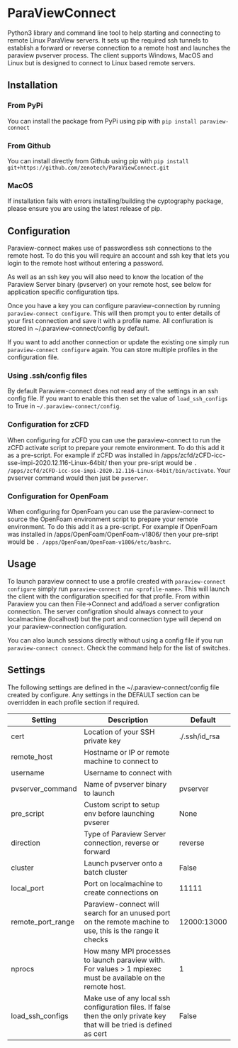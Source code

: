# ParaViewConnect
Python3 library and command line tool to help starting and connecting to remote Linux ParaView servers. It sets up the required ssh tunnels to establish a forward or reverse connection to a remote host and launches the paraview pvserver process. 
The client supports Windows, MacOS and Linux but is designed to connect to Linux based remote servers. 

## Installation

### From PyPi
You can install the package from PyPi using pip with `pip install paraview-connect`

### From Github
You can install directly from Github using pip with `pip install git+https://github.com/zenotech/ParaViewConnect.git`

### MacOS
If installation fails with errors installing/building the cyptography package, please ensure you are using the latest release of pip.

## Configuration
Paraview-connect makes use of passwordless ssh connections to the remote host. To do this you will require an account and ssh key that lets you login to the remote host without entering a password.

As well as an ssh key you will also need to know the location of the Paraview Server binary (pvserver) on your remote host, see below for application specific configuration tips.

Once you have a key you can configure paraview-connection by running `paraview-connect configure`. This will then prompt you to enter details of your first connection and save it with a profile name. All confiuration is stored in ~/.paraview-connect/config by default.

If you want to add another connection or update the existing one simply run `paraview-connect configure` again. You can store multiple profiles in the configuration file.

### Using .ssh/config files
By default Paraview-connect does not read any of the settings in an ssh config file. If you want to enable this then set the value of `load_ssh_configs` to True in `~/.paraview-connect/config`.

### Configuration for zCFD

When configuring for zCFD you can use the paraview-connect to run the zCFD activate script to prepare your remote environment. To do this add it as a pre-script. For example if zCFD was installed in /apps/zcfd/zCFD-icc-sse-impi-2020.12.116-Linux-64bit/ then your pre-sript would be `. /apps/zcfd/zCFD-icc-sse-impi-2020.12.116-Linux-64bit/bin/activate`. Your pvserver command would then just be `pvserver`.

### Configuration for OpenFoam

When configuring for OpenFoam you can use the paraview-connect to source the OpenFoam environment script to prepare your remote environment. To do this add it as a pre-script. For example if OpenFoam was installed in /apps/OpenFoam/OpenFoam-v1806/ then your pre-sript would be `. /apps/OpenFoam/OpenFoam-v1806/etc/bashrc`. 

## Usage

To launch paraview connect to use a profile created with `paraview-connect configure` simply run `paraview-connect run <profile-name>`. This will launch the client with the configuration specified for that profile. From within Paraview you can then File->Connect and add/load a server configration connection. The server configration should always connect to your localmachine (localhost) but the port and connection type will depend on your paraview-connection configuration.

You can also launch sessions directly without using a config file if you run `paraview-connect connect`. Check the command help for the list of switches.

## Settings
The following settings are defined in the ~/.paraview-connect/config file created by configure. Any settings in the DEFAULT section can be overridden in each profile section if required. 

| Setting | Description | Default |
| --- | --- | --- |
| cert | Location of your SSH private key  | ./.ssh/id_rsa |
| remote_host | Hostname or IP or remote machine to connect to  | |
| username | Username to connect with  |  |
| pvserver_command | Name of pvserver binary to launch | pvserver |
| pre_script | Custom script to setup env before launching pvserer | None |
| direction | Type of Paraview Server connection, reverse or forward | reverse |
| cluster | Launch pvserver onto a batch cluster | False |
| local_port | Port on localmachine to create connections on | 11111 |
| remote_port_range | Paraview-connect will search for an unused port on the remote machine to use, this is the range it checks | 12000:13000 |
| nprocs | How many MPI processes to launch paraview with. For values > 1 mpiexec must be available on the remote host. | 1 |
| load_ssh_configs | Make use of any local ssh configuration files. If false then the only private key that will be tried is defined as cert | False |
